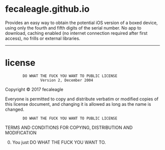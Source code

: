 # fecaleagle.github.io

Provides an easy way to obtain the potential iOS version of a boxed device, using only the fourth and fifth digits of the serial number.  No app to download, caching enabled (no internet connection required after first access), no frills or external libraries.

---

# license


            DO WHAT THE FUCK YOU WANT TO PUBLIC LICENSE
                    Version 2, December 2004

 Copyright © 2017 fecaleagle

 Everyone is permitted to copy and distribute verbatim or modified
 copies of this license document, and changing it is allowed as long
 as the name is changed.

            DO WHAT THE FUCK YOU WANT TO PUBLIC LICENSE
   TERMS AND CONDITIONS FOR COPYING, DISTRIBUTION AND MODIFICATION

0. You just DO WHAT THE FUCK YOU WANT TO.
